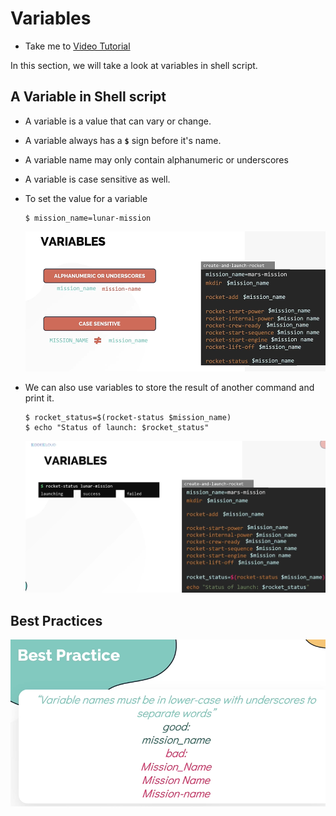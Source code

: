 # Variables
  - Take me to [Video Tutorial](https://kodekloud.com/courses/1029419/lectures/21505702)

In this section, we will take a look at variables in shell script.

## A Variable in Shell script
- A variable is a value that can vary or change.
- A variable always has a **`$`** sign before it's name.
- A variable name may only contain alphanumeric or underscores
- A variable is case sensitive as well.
- To set the value for a variable
  ```
  $ mission_name=lunar-mission
  ```
 
  ![var](../../images/var.PNG)

- We can also use variables to store the result of another command and print it.
  ```
  $ rocket_status=$(rocket-status $mission_name)
  $ echo "Status of launch: $rocket_status"
  ```
  
  ![var1](../../images/var1.PNG)

## Best Practices

  ![best-var](../../images/best-var.PNG)
  
